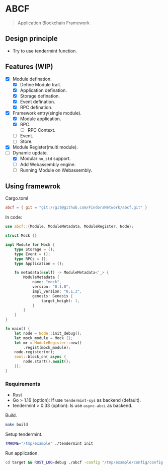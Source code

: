 # ABCF

> Application Blockchain Framework

## Design principle

- Try to use tendermint function.

## Features (WIP)

- [X] Module defination.
  - [X] Define Module trait.
  - [X] Application defination.
  - [X] Storage defination.
  - [X] Event defination.
  - [X] RPC defination.
- [X] Framework entry(single module).
  - [X] Module application.
  - [X] RPC.
    - [ ] RPC Context.
  - [ ] Event.
  - [ ] Store.
- [X] Module Register(multi module).
- [ ] Dynamic update.
  - [X] Modular `no_std` support.
  - [ ] Add Webassembly engine.
  - [ ] Running Module on Webassembly.

## Using framewrok

Cargo.toml

``` toml
abcf = { git = "git://git@github.com/FindoraNetwork/abcf.git" }
```

In code:

``` rust
use abcf::{Module, ModuleMetadata, ModuleRegister, Node};

struct Mock {}

impl Module for Mock {
    type Storage = ();
    type Event = ();
    type RPCs = ();
    type Application = ();

    fn metadata(&self) -> ModuleMetadata<'_> {
        ModuleMetadata {
            name: "mock",
            version: "0.1.0",
            impl_version: "0.1.3",
            genesis: Genesis {
                target_height: 1,
            }
        }
    }
}

fn main() {
    let node = Node::init_debug();
    let mock_module = Mock {};
    let mr = ModuleRegister::new()
        .regist(mock_module);
    node.register(mr);
    smol::block_on( async {
        node.start().await();
    });
}

```

### Requirements

- Rust
- Go > 1.16 (option): If use `tendermint-sys` as backend (default).
- tendermint > 0.33 (option): Is use `async-abci` as backend.

Build.

``` bash
make build
```

Setup tendermint.

``` bash
TMHOME="/tmp/example" ./tendermint init
```

Run application.

``` bash
cd target && RUST_LOG=debug ./abcf -config "/tmp/example/config/config.toml"
```

